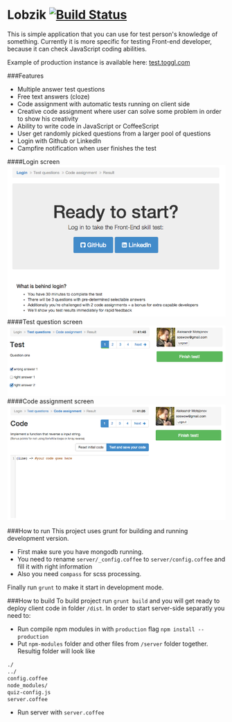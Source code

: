 # Lobzik [![Build Status](https://secure.travis-ci.org/kirstein/lobzik.png?branch=master)](https://travis-ci.org/kirstein/lobzik)

This is simple application that you can use for test person's knowledge of something.
Currently it is more specific for testing Front-end developer, because it can check JavaScript coding abilities.


Example of production instance is available here: [test.toggl.com](https://test.toggl.com)

###Features
* Multiple answer test questions
* Free text answers (cloze)
* Code assignment with automatic tests running on client side
* Creative code assignment where user can solve some problem in order to show his creativity
* Ability to write code in JavaScript or CoffeeScript
* User get randomly picked questions from a larger pool of questions
* Login with Github or LinkedIn
* Campfire notification when user finishes the test

####Login screen
![Login screen](/images/Screenshot1.png "Login screen")
####Test question screen
![Test assignment](/images/Screenshot2.png "Test assignment")
####Code assignment screen
![Code assignment](/images/Screenshot3.png "Code assignment")

###How to run
This project uses grunt for building and running development version.
* First make sure you have mongodb running.
* You need to rename `server/_config.coffee` to `server/config.coffee` and fill it with right information
* Also you need `compass` for scss processing.

Finally run `grunt` to make it start in development mode.

###How to build
To build project run `grunt build` and you will get ready to deploy client code in folder `/dist`. In order to start server-side separatly you need to: 
* Run compile npm modules in with `production` flag `npm install --production`
* Put `npm-modules` folder and other files from `/server` folder together. Resultig folder will look like
```
./
../
config.coffee
node_modules/
quiz-config.js
server.coffee
```
* Run server with `server.coffee`
